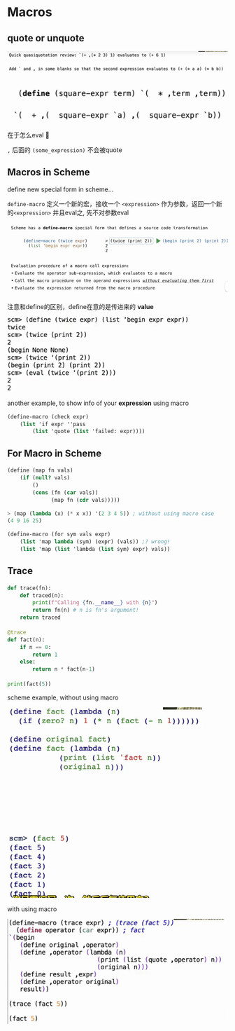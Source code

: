 # Macros

## quote or unquote

![alt text](image.png)

在于怎么eval :thinking:

`,` 后面的 `(some_expression)` 不会被quote

## Macros in Scheme
define new special form in scheme...

`define-macro` 定义一个新的宏，接收一个 `<expression>` 作为参数，返回一个新的`<expression>` 并且eval之, 先不对参数eval

![alt text](image-1.png)

注意和define的区别，define在意的是传进来的 **value** 

![alt text](image-2.png)

another example, to show info of your **expression** using macro

```scheme
(define-macro (check expr)
    (list 'if expr ''pass 
        (list 'quote (list 'failed: expr))))
```

## For Macro in Scheme

```scheme
(define (map fn vals)
    (if (null? vals)
        ()
        (cons (fn (car vals))
              (map fn (cdr vals)))))
```

```scheme
> (map (lambda (x) (* x x)) '(2 3 4 5)) ; without using macro case
(4 9 16 25)
```


```scheme
(define-macro (for sym vals expr)
    (list 'map lambda (sym) (expr) (vals)) ;? wrong!
    (list 'map (list 'lambda (list sym) expr) vals))

```

## Trace

```python
def trace(fn):
    def traced(n):
        print(f"Calling {fn.__name__} with {n}")
        return fn(n) # n is fn's argument!
    return traced

@trace
def fact(n):
    if n == 0:
        return 1
    else:
        return n * fact(n-1)

print(fact(5))
```

scheme example, without using macro

![alt text](image-3.png)

with using macro

![alt text](image-4.png)






